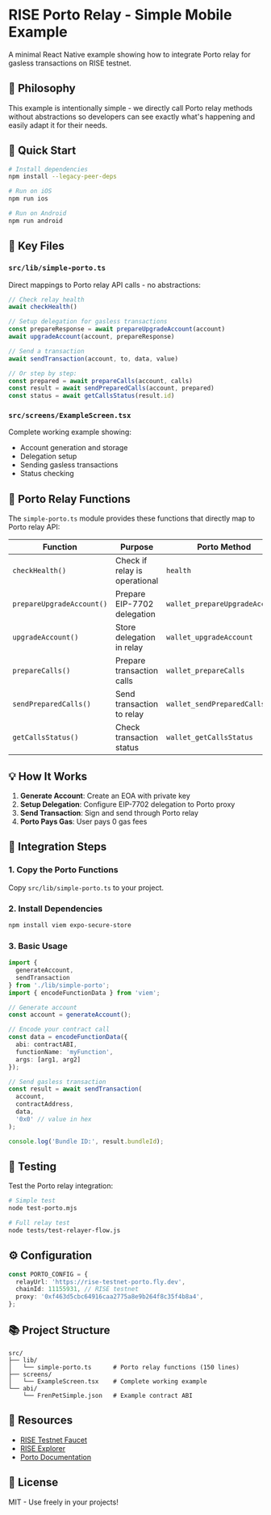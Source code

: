 # RISE Porto Relay - Simple Mobile Example

A minimal React Native example showing how to integrate Porto relay for gasless transactions on RISE testnet.

## 🎯 Philosophy

This example is intentionally simple - we directly call Porto relay methods without abstractions so developers can see exactly what's happening and easily adapt it for their needs.

## 🚀 Quick Start

```bash
# Install dependencies
npm install --legacy-peer-deps

# Run on iOS
npm run ios

# Run on Android  
npm run android
```

## 📁 Key Files

### `src/lib/simple-porto.ts`
Direct mappings to Porto relay API calls - no abstractions:

```typescript
// Check relay health
await checkHealth()

// Setup delegation for gasless transactions
const prepareResponse = await prepareUpgradeAccount(account)
await upgradeAccount(account, prepareResponse)

// Send a transaction
await sendTransaction(account, to, data, value)

// Or step by step:
const prepared = await prepareCalls(account, calls)
const result = await sendPreparedCalls(account, prepared)
const status = await getCallsStatus(result.id)
```

### `src/screens/ExampleScreen.tsx` 
Complete working example showing:
- Account generation and storage
- Delegation setup
- Sending gasless transactions
- Status checking

## 🔧 Porto Relay Functions

The `simple-porto.ts` module provides these functions that directly map to Porto relay API:

| Function | Purpose | Porto Method |
|----------|---------|--------------|
| `checkHealth()` | Check if relay is operational | `health` |
| `prepareUpgradeAccount()` | Prepare EIP-7702 delegation | `wallet_prepareUpgradeAccount` |
| `upgradeAccount()` | Store delegation in relay | `wallet_upgradeAccount` |
| `prepareCalls()` | Prepare transaction calls | `wallet_prepareCalls` |
| `sendPreparedCalls()` | Send transaction to relay | `wallet_sendPreparedCalls` |
| `getCallsStatus()` | Check transaction status | `wallet_getCallsStatus` |

## 💡 How It Works

1. **Generate Account**: Create an EOA with private key
2. **Setup Delegation**: Configure EIP-7702 delegation to Porto proxy
3. **Send Transaction**: Sign and send through Porto relay
4. **Porto Pays Gas**: User pays 0 gas fees

## 📝 Integration Steps

### 1. Copy the Porto Functions

Copy `src/lib/simple-porto.ts` to your project.

### 2. Install Dependencies

```bash
npm install viem expo-secure-store
```

### 3. Basic Usage

```typescript
import { 
  generateAccount, 
  sendTransaction 
} from './lib/simple-porto';
import { encodeFunctionData } from 'viem';

// Generate account
const account = generateAccount();

// Encode your contract call
const data = encodeFunctionData({
  abi: contractABI,
  functionName: 'myFunction',
  args: [arg1, arg2]
});

// Send gasless transaction
const result = await sendTransaction(
  account,
  contractAddress,
  data,
  '0x0' // value in hex
);

console.log('Bundle ID:', result.bundleId);
```

## 🧪 Testing

Test the Porto relay integration:

```bash
# Simple test
node test-porto.mjs

# Full relay test
node tests/test-relayer-flow.js
```

## ⚙️ Configuration

```typescript
const PORTO_CONFIG = {
  relayUrl: 'https://rise-testnet-porto.fly.dev',
  chainId: 11155931, // RISE testnet
  proxy: '0xf463d5cbc64916caa2775a8e9b264f8c35f4b8a4',
};
```

## 📚 Project Structure

```
src/
├── lib/
│   └── simple-porto.ts      # Porto relay functions (150 lines)
├── screens/
│   └── ExampleScreen.tsx    # Complete working example
└── abi/
    └── FrenPetSimple.json   # Example contract ABI
```

## 🔗 Resources

- [RISE Testnet Faucet](https://faucet.riselabs.xyz)
- [RISE Explorer](https://explorer.testnet.riselabs.xyz)
- [Porto Documentation](https://porto.sh)

## 📄 License

MIT - Use freely in your projects!